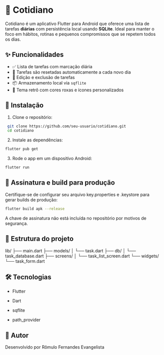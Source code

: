 # 📆 Cotidiano

Cotidiano é um aplicativo Flutter para Android que oferece uma lista de tarefas **diárias** com persistência local usando **SQLite**. Ideal para manter o foco em hábitos, rotinas e pequenos compromissos que se repetem todos os dias.

## ✨ Funcionalidades

- ✅ Lista de tarefas com marcação diária
- 🔄 Tarefas são resetadas automaticamente a cada novo dia
- 📝 Edição e exclusão de tarefas
- 📦 Armazenamento local via `sqflite`
- 🎨 Tema retrô com cores roxas e ícones personalizados

## 🚀 Instalação

1. Clone o repositório:

```bash
 git clone https://github.com/seu-usuario/cotidiano.git
 cd cotidiano
```

2. Instale as dependências:

```bash
flutter pub get
```

3. Rode o app em um dispositivo Android:

```bash
flutter run
```

## 🔐 Assinatura e build para produção

Certifique-se de configurar seu arquivo key.properties e .keystore para gerar builds de produção:

```bash
flutter build apk --release
```

A chave de assinatura não está incluída no repositório por motivos de segurança.

## 📂 Estrutura do projeto

lib/
├── main.dart
├── models/
│ └── task.dart
├── db/
│ └── task_database.dart
├── screens/
│ └── task_list_screen.dart
└── widgets/
└── task_form.dart

## 🛠️ Tecnologias

- Flutter

- Dart

- sqflite

- path_provider

## 👤 Autor

Desenvolvido por Rômulo Fernandes Evangelista
